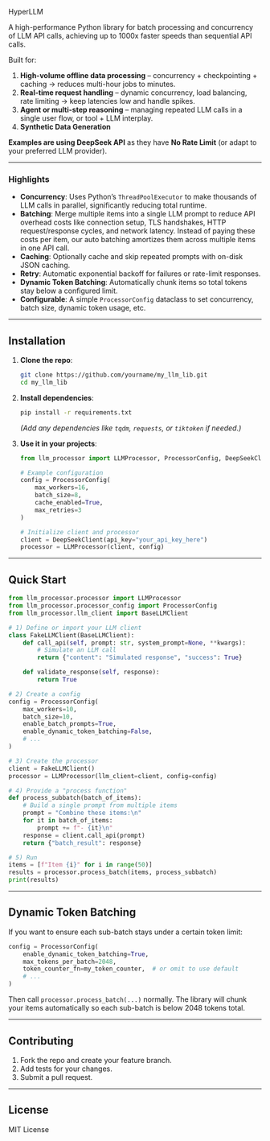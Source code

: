 HyperLLM

A high-performance Python library for batch processing and concurrency of LLM API calls, achieving up to 1000x faster speeds than sequential API calls.

Built for:
1. **High-volume offline data processing** – concurrency + checkpointing + caching → reduces multi-hour jobs to minutes.  
2. **Real-time request handling** – dynamic concurrency, load balancing, rate limiting → keep latencies low and handle spikes.  
3. **Agent or multi-step reasoning** – managing repeated LLM calls in a single user flow, or tool + LLM interplay.
4. **Synthetic Data Generation** 

**Examples are using DeepSeek API** as they have **No Rate Limit** (or adapt to your preferred LLM provider).

---

### Highlights

- **Concurrency**: Uses Python’s `ThreadPoolExecutor` to make thousands of LLM calls in parallel, significantly reducing total runtime.  
- **Batching**: Merge multiple items into a single LLM prompt to reduce API overhead costs like connection setup, TLS handshakes, HTTP request/response cycles, and network latency. Instead of paying these costs per item, our auto batching amortizes them across multiple items in one API call.
- **Caching**: Optionally cache and skip repeated prompts with on-disk JSON caching.  
- **Retry**: Automatic exponential backoff for failures or rate-limit responses.  
- **Dynamic Token Batching**: Automatically chunk items so total tokens stay below a configured limit.  
- **Configurable**: A simple `ProcessorConfig` dataclass to set concurrency, batch size, dynamic token usage, etc.

---

## Installation

1. **Clone the repo**:
   ```bash
   git clone https://github.com/yourname/my_llm_lib.git
   cd my_llm_lib
   ```

2. **Install dependencies**:
   ```bash
   pip install -r requirements.txt
   ```
   *(Add any dependencies like `tqdm`, `requests`, or `tiktoken` if needed.)*

3. **Use it in your projects**:
   ```python
   from llm_processor import LLMProcessor, ProcessorConfig, DeepSeekClient

   # Example configuration
   config = ProcessorConfig(
       max_workers=16,
       batch_size=8,
       cache_enabled=True,
       max_retries=3
   )

   # Initialize client and processor
   client = DeepSeekClient(api_key="your_api_key_here")
   processor = LLMProcessor(client, config)
   ```

---

## Quick Start

```python
from llm_processor.processor import LLMProcessor
from llm_processor.processor_config import ProcessorConfig
from llm_processor.llm_client import BaseLLMClient

# 1) Define or import your LLM client
class FakeLLMClient(BaseLLMClient):
    def call_api(self, prompt: str, system_prompt=None, **kwargs):
        # Simulate an LLM call
        return {"content": "Simulated response", "success": True}

    def validate_response(self, response):
        return True

# 2) Create a config
config = ProcessorConfig(
    max_workers=10,
    batch_size=10,
    enable_batch_prompts=True,
    enable_dynamic_token_batching=False,
    # ...
)

# 3) Create the processor
client = FakeLLMClient()
processor = LLMProcessor(llm_client=client, config=config)

# 4) Provide a "process function"
def process_subbatch(batch_of_items):
    # Build a single prompt from multiple items
    prompt = "Combine these items:\n"
    for it in batch_of_items:
        prompt += f"- {it}\n"
    response = client.call_api(prompt)
    return {"batch_result": response}

# 5) Run
items = [f"Item {i}" for i in range(50)]
results = processor.process_batch(items, process_subbatch)
print(results)
```

---

## Dynamic Token Batching

If you want to ensure each sub-batch stays under a certain token limit:

```python
config = ProcessorConfig(
    enable_dynamic_token_batching=True,
    max_tokens_per_batch=2048,
    token_counter_fn=my_token_counter,  # or omit to use default
    # ...
)
```
Then call `processor.process_batch(...)` normally. The library will chunk your items automatically so each sub-batch is below 2048 tokens total.

---

## Contributing

1. Fork the repo and create your feature branch.
2. Add tests for your changes.
3. Submit a pull request.

---

## License

MIT License
